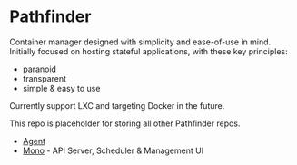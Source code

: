 # Pathfinder

Container manager designed with simplicity and ease-of-use in mind. Initially focused on
hosting stateful applications, with these key principles:

- paranoid
- transparent
- simple & easy to use

Currently support LXC and targeting Docker in the future.

This repo is placeholder for storing all other Pathfinder repos.

- [Agent](https://github.com/giosakti/pathfinder-agent)
- [Mono](https://github.com/giosakti/pathfinder-mono) - API Server, Scheduler & Management UI
